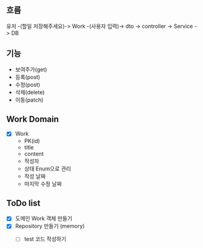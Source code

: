 ## 흐름
유저 -(할일 저장해주세요)-> Work -(사용자 입력)-> dto -> controller -> Service -> DB

## 기능
- 보여주가(get)
- 등록(post)
- 수정(post)
- 삭제(delete)
- 이동(patch)

## Work Domain
- [x] Work 
  - PK(id)
  - title
  - content
  - 작성자
  - 상태 Enum으로 관리
  - 작성 날짜
  - 마지막 수정 날짜

## ToDo list
- [x] 도메인 Work 객체 만들기
- [x] Repository 만들기 (memory)
  - [ ] test 코드 작성하기

